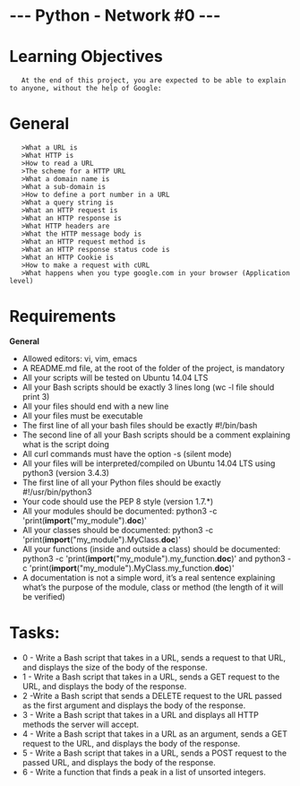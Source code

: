 # --- Python - Network #0 ---

# Learning Objectives
       At the end of this project, you are expected to be able to explain to anyone, without the help of Google:

# General
       >What a URL is
       >What HTTP is
       >How to read a URL
       >The scheme for a HTTP URL
       >What a domain name is
       >What a sub-domain is
       >How to define a port number in a URL
       >What a query string is
       >What an HTTP request is
       >What an HTTP response is
       >What HTTP headers are
       >What the HTTP message body is
       >What an HTTP request method is
       >What an HTTP response status code is
       >What an HTTP Cookie is
       >How to make a request with cURL
       >What happens when you type google.com in your browser (Application level)

# Requirements

**General**
   - Allowed editors: vi, vim, emacs
   - A README.md file, at the root of the folder of the project, is mandatory
   - All your scripts will be tested on Ubuntu 14.04 LTS
   - All your Bash scripts should be exactly 3 lines long (wc -l file should print 3)
   - All your files should end with a new line
   - All your files must be executable
   - The first line of all your bash files should be exactly #!/bin/bash
   - The second line of all your Bash scripts should be a comment explaining what is the script doing
   - All curl commands must have the option -s (silent mode)
   - All your files will be interpreted/compiled on Ubuntu 14.04 LTS using python3 (version 3.4.3)
   - The first line of all your Python files should be exactly #!/usr/bin/python3
   - Your code should use the PEP 8 style (version 1.7.*)
   - All your modules should be documented: python3 -c 'print(__import__("my_module").__doc__)'
   - All your classes should be documented: python3 -c 'print(__import__("my_module").MyClass.__doc__)'
   - All your functions (inside and outside a class) should be documented: python3 -c 'print(__import__("my_module").my_function.__doc__)' and python3 -c 'print(__import__("my_module").MyClass.my_function.__doc__)'
   - A documentation is not a simple word, it’s a real sentence explaining what’s the purpose of the module, class or method (the length of it will be verified)

# Tasks:
   - 0 - Write a Bash script that takes in a URL, sends a request to that URL, and displays the size of the body of the response.
   - 1 - Write a Bash script that takes in a URL, sends a GET request to the URL, and displays the body of the response.
   - 2 -Write a Bash script that sends a DELETE request to the URL passed as the first argument and displays the body of the response.
   - 3 - Write a Bash script that takes in a URL and displays all HTTP methods the server will accept.
   - 4 - Write a Bash script that takes in a URL as an argument, sends a GET request to the URL, and displays the body of the response.
   - 5 - Write a Bash script that takes in a URL, sends a POST request to the passed URL, and displays the body of the response.
   - 6 - Write a function that finds a peak in a list of unsorted integers.


